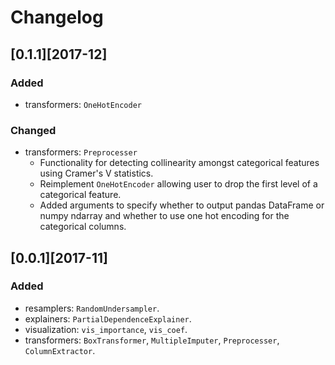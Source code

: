 # Changelog

## [0.1.1][2017-12]

### Added

- transformers: `OneHotEncoder`

### Changed

- transformers: `Preprocesser`
	- Functionality for detecting collinearity amongst categorical features using Cramer's V statistics.
	- Reimplement `OneHotEncoder` allowing user to drop the first level of a categorical feature.
	- Added arguments to specify whether to output pandas DataFrame or numpy ndarray and whether to use one hot encoding for the categorical columns.

## [0.0.1][2017-11]

### Added

- resamplers: `RandomUndersampler`.
- explainers: `PartialDependenceExplainer`.
- visualization: `vis_importance`, `vis_coef`.
- transformers: `BoxTransformer`, `MultipleImputer`, `Preprocesser`, `ColumnExtractor`.

